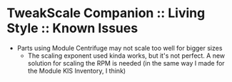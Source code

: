 # TweakScale Companion :: Living Style :: Known Issues

* Parts using Module Centrifuge may not scale too well for bigger sizes
	+ The scaling exponent used kinda works, but it's not perfect. A new solution for scaling the RPM is needed (in the same way I made for the Module KIS Inventory, I think) 
